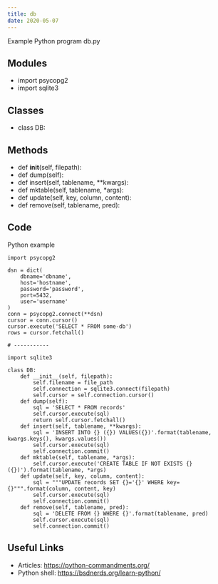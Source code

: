 ```yaml
---
title: db
date: 2020-05-07
---
```

Example Python program db.py

## Modules

* import psycopg2
* import sqlite3

## Classes

* class DB:

## Methods

* def __init__(self, filepath):
* def dump(self):
* def insert(self, tablename, **kwargs):
* def mktable(self, tablename, *args):
* def update(self, key, column, content):
* def remove(self, tablename, pred):

## Code

Python example

    import psycopg2
    
    dsn = dict(
    	dbname='dbname',
    	host='hostname',
    	password='password',
    	port=5432,
    	user='username'
    )
    conn = psycopg2.connect(**dsn)
    cursor = conn.cursor()
    cursor.execute('SELECT * FROM some-db')
    rows = cursor.fetchall()
    
    # -----------
    
    import sqlite3
    
    class DB:
        def __init__(self, filepath):
            self.filename = file_path
            self.connection = sqlite3.connect(filepath)
            self.cursor = self.connection.cursor()
        def dump(self):
            sql = 'SELECT * FROM records'
            self.cursor.execute(sql)
            return self.cursor.fetchall()
        def insert(self, tablename, **kwargs):
            sql = 'INSERT INTO {} ({}) VALUES({})'.format(tablename, kwargs.keys(), kwargs.values())
            self.cursor.execute(sql)
            self.connection.commit()
        def mktable(self, tablename, *args):
            self.cursor.execute('CREATE TABLE IF NOT EXISTS {} ({})').format(tablename, *args)
        def update(self, key, column, content):
            sql = """UPDATE records SET {}='{}' WHERE key={}""".format(column, content, key)
            self.cursor.execute(sql)
            self.connection.commit()
        def remove(self, tablename, pred):
            sql = 'DELETE FROM {} WHERE {}'.format(tablename, pred)
            self.cursor.execute(sql)
            self.connection.commit()

## Useful Links

- Articles: https://python-commandments.org/
- Python shell: https://bsdnerds.org/learn-python/
